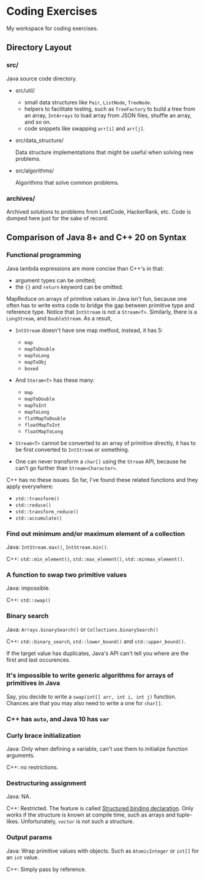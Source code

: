 # Coding Exercises

My workspace for coding exercises.

## Directory Layout

### src/

Java source code directory.

- src/util/

  - small data structures like `Pair`, `ListNode`, `TreeNode`.
  - helpers to facilitate testing, such as `TreeFactory` to build
  a tree from an array, `IntArrays` to load array from JSON files,
   shuffle an array, and so on.
  - code snippets like swapping `arr[i]` and `arr[j]`.
 
- src/data_structure/

  Data structure implementations that
  might be useful when solving new problems.

- src/algorithms/

  Algorithms that solve common problems.

### archives/

Archived solutions to problems from LeetCode, HackerRank, etc.
Code is dumped here just for the sake of record.

## Comparison of Java 8+ and C++ 20 on Syntax

### Functional programming

Java lambda expressions are more concise than C++'s in that:

- argument types can be omitted;
- the `{}` and `return` keyword can be omitted.

MapReduce on arrays of primitive values in Java
isn't fun, because one often has to write extra code to bridge
the gap between primitive type and reference type. Notice that
`IntStream` is not a `Stream<T>`. Similarly, there is a `LongStream`,
and `DoubleStream`. As a result,

- `IntStream` doesn't have one map method, instead, it has 5:
  - `map`
  - `mapToDouble`
  - `mapToLong`
  - `mapToObj`
  - `boxed`

- And `Steram<T>` has these many:
  - `map`
  - `mapToDouble`
  - `mapToInt`
  - `mapToLong`
  - `flatMapToDouble`
  - `floatMapToInt`
  - `floatMapToLong`
  
- `Stream<T>` cannot be converted to an array of primitive directly,
  it has to be first converted to `IntStream` or something.
  
- One can never transform a `char[]` using the `Stream` API,
  because he can't go further than `Stream<Character>`.
  
C++ has no these issues. So far, I've found these related functions
and they apply everywhere:
- `std::transform()`
- `std::reduce()`
- `std::transform_reduce()`
- `std::accumulate()`

### Find out minimum and/or maximum element of a collection

Java: `IntStream.max()`, `IntStream.min()`.

C++: `std::min_element()`, `std::max_element()`, `std::minmax_element()`.

### A function to swap two primitive values

Java: impossible.

C++: `std::swap()`

### Binary search

Java: `Arrays.binarySearch()` or `Collections.binarySearch()`

C++: `std::binary_search`, `std::lower_bound()`
and `std::upper_bound()`.

If the target value has duplicates, Java's API can't tell you
where are the first and last occurences.

### It's impossible to write generic algorithms for arrays of primitives in Java

Say, you decide to write a `swap(int[] arr, int i, int j)` function.
Chances are that you may also need to write a one for `char[]`.

### C++ has `auto`, and Java 10 has `var`

### Curly brace initialization

Java: Only when defining a variable, can't use them to initialize
function arguments.

C++: no restrictions.

### Destructuring assignment

Java: NA.

C++: Restricted. The feature is called
[Structured binding declaration](https://en.cppreference.com/w/cpp/language/structured_binding).
Only works if the structure is known at compile time, such as
arrays and tuple-likes. Unfortunately, `vector` is not such a structure.

### Output params

Java: Wrap primitive values with objects. Such as `AtomicInteger`
or `int[]` for an `int` value.

C++: Simply pass by reference.
